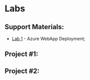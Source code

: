 # Labs


## Support Materials:
* [Lab 1](lab1)  - Azure WebApp Deployment;
<!--
* [Lab 2](lab2)  - Azure Blobs;
* [Lab 3](lab3)  - Azure CosmosDB;
-->
## Project #1:

## Project #2:
